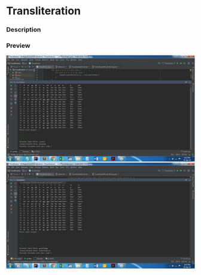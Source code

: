 # Transliteration

### Description



### Preview

![Preview 1](./preview/1.png)
![Preview 2](./preview/2.png)
